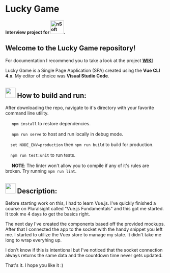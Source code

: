 # Lucky Game
#### Interview project for <img alt="nSoft" src="https://spark.ba/wp-content/uploads/2017/12/Nsoft_logo_2017-2.png" width="42">.

## Welcome to the Lucky Game repository!
For documentation I recommend you to take a look at the project <a href="https://github.com/boskobezik/lucky-game/wiki">**WIKI**</a>

Lucky Game is a Single Page Application (SPA) created using the **Vue CLI 4.x**. My editor of choice was **Visual Studio Code**.

## <img src="https://cdn1.iconfinder.com/data/icons/material-core/20/settings-32.png" width="32"/> How to build and run:
After downloading the repo, navigate to it's directory with your favorite command line utility.

<img src="https://cdn1.iconfinder.com/data/icons/material-core/19/file-download-16.png" width="16"/> `npm install` to restore dependencies.

<img src="https://cdn1.iconfinder.com/data/icons/material-core/18/swap-horiz-16.png" width="16"/> `npm run serve` to host and run locally in debug mode.

<img src="https://cdn1.iconfinder.com/data/icons/material-core/18/exit-to-app-16.png" width="16"/>`set NODE_ENV=production` then `npm run build` to build for production.

<img src="https://cdn1.iconfinder.com/data/icons/material-core/20/check-circle-outline-16.png" width="16"/>`npm run test:unit` to run tests.

<img src="https://cdn1.iconfinder.com/data/icons/material-core/20/error-16.png" width="16"/> **NOTE**: The linter won't allow you to compile if any of it's rules are broken. Try running `npm run lint`.

## <img src="https://cdn1.iconfinder.com/data/icons/material-core/22/visibility-32.png" width="32"/> Description:

Before starting work on this, I had to learn Vue.js. I've quickly finished a course on Pluralsight called "Vue.js Fundamentals" and this got me started. It took me 4 days to get the basics right.

The next day I've created the components based off the provided mockups. After that I connected the app to the socket with the handy snippet you left me. I started to utilize the Vuex store to manage my state. It didn't take me long to wrap everyhing up.

I don't know if this is intentional but I've noticed that the socket connection always returns the same data and the countdown time never gets updated.

That's it. I hope you like it :)

